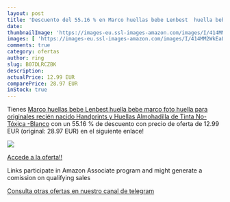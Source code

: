 ```yaml
---
layout: post
title: 'Descuento del 55.16 % en Marco huellas bebe Lenbest  huella bebe '
date: 
thumbnailImage: 'https://images-eu.ssl-images-amazon.com/images/I/414MM2WkEaL._SL200_.jpg'
images: [ 'https://images-eu.ssl-images-amazon.com/images/I/414MM2WkEaL._SL200_.jpg' ]
comments: true
category: ofertas
author: ring
slug: B07DLRCZBK
description:
actualPrice: 12.99 EUR
comparePrice: 28.97 EUR
inStock: true
---
```


Tienes [Marco huellas bebe Lenbest  huella bebe  marco foto huella para originales recién nacido Handprints y Huellas  Almohadilla de Tinta No-Tóxica -Blanco](https://www.amazon.es/dp/B07DLRCZBK/?tag=tolees-21) con un 55.16 % de descuento con precio de oferta de 12.99 EUR (original: 28.97 EUR) en el siguiente enlace!

[![](https://images-eu.ssl-images-amazon.com/images/I/414MM2WkEaL._SL200_.jpg)](https://www.amazon.es/dp/B07DLRCZBK/?tag=tolees-21)

[Accede a la oferta!!](https://www.amazon.es/dp/B07DLRCZBK/?tag=tolees-21)

Links participate in Amazon Associate program and might generate a comission on qualifying sales

[Consulta otras ofertas en nuestro canal de telegram](https://t.me/s/ofertas25)
